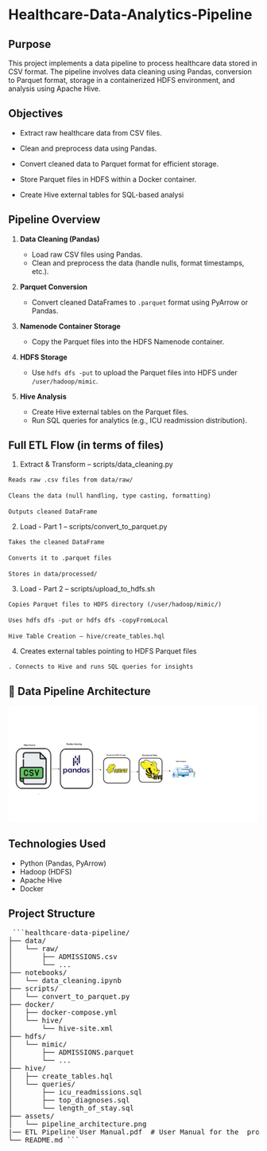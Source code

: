 # Healthcare-Data-Analytics-Pipeline
## Purpose
This project implements a data pipeline to process healthcare data stored in CSV format. The pipeline involves data cleaning using Pandas, conversion to Parquet format, storage in a containerized HDFS environment, and analysis using Apache Hive.

## Objectives
 - Extract raw healthcare data from CSV files.
  
 - Clean and preprocess data using Pandas.
  
 - Convert cleaned data to Parquet format for efficient storage.
  
 - Store Parquet files in HDFS within a Docker container.
  
 - Create Hive external tables for SQL-based analysi


## Pipeline Overview
1. **Data Cleaning (Pandas)**  
   - Load raw CSV files using Pandas.
   - Clean and preprocess the data (handle nulls, format timestamps, etc.).

2. **Parquet Conversion**  
   - Convert cleaned DataFrames to `.parquet` format using PyArrow or Pandas.

3. **Namenode Container Storage**  
   - Copy the Parquet files into the HDFS Namenode container.

4. **HDFS Storage**  
   - Use `hdfs dfs -put` to upload the Parquet files into HDFS under `/user/hadoop/mimic`.

5. **Hive Analysis**  
   - Create Hive external tables on the Parquet files.
   - Run SQL queries for analytics (e.g., ICU readmission distribution).


## Full ETL Flow (in terms of files)
  1. Extract & Transform – scripts/data_cleaning.py
  
    Reads raw .csv files from data/raw/
    
    Cleans the data (null handling, type casting, formatting)
    
    Outputs cleaned DataFrame
  
  2. Load - Part 1 – scripts/convert_to_parquet.py
  
    Takes the cleaned DataFrame
    
    Converts it to .parquet files
    
    Stores in data/processed/
  
  3. Load - Part 2 – scripts/upload_to_hdfs.sh
  
    Copies Parquet files to HDFS directory (/user/hadoop/mimic/)
    
    Uses hdfs dfs -put or hdfs dfs -copyFromLocal
    
    Hive Table Creation – hive/create_tables.hql
  
  4. Creates external tables pointing to HDFS Parquet files
  
    . Connects to Hive and runs SQL queries for insights

## 📌 Data Pipeline Architecture

<p align="center">
  <img src="assets/pipeline_architecture.png" alt="Pipeline Architecture" width="600"/>
</p>



## Technologies Used
- Python (Pandas, PyArrow)
- Hadoop (HDFS)
- Apache Hive
- Docker

## Project Structure
<pre> ```healthcare-data-pipeline/
├── data/
│   └── raw/
│       ├── ADMISSIONS.csv
│       └── ...
├── notebooks/
│   └── data_cleaning.ipynb
├── scripts/
│   └── convert_to_parquet.py
├── docker/
│   ├── docker-compose.yml
│   └── hive/
│       └── hive-site.xml
├── hdfs/
│   └── mimic/
│       ├── ADMISSIONS.parquet
│       └── ...
├── hive/
│   ├── create_tables.hql
│   └── queries/
│       ├── icu_readmissions.sql
│       ├── top_diagnoses.sql
│       └── length_of_stay.sql
├── assets/
│   └── pipeline_architecture.png
|── ETL Pipeline User Manual.pdf  # User Manual for the  project Here you will find any information you need.
└── README.md ``` <pre>



